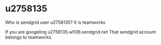 # u2758135
Who is sendgrid user u2758135? It is teamworks

If you are googeling u2758135.wl136.sendgrid.net
That sendgrid account belongs to teamworks.

